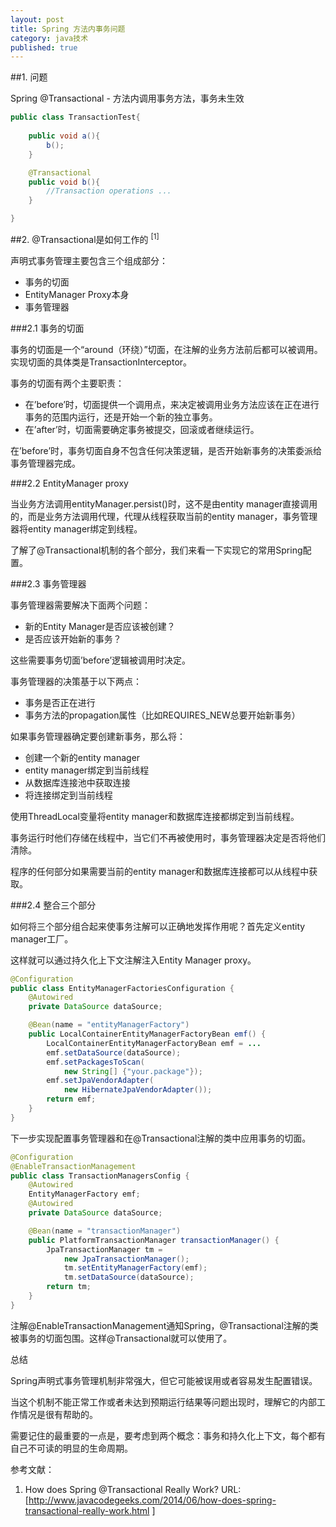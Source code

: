 ```yaml
---
layout: post
title: Spring 方法内事务问题
category: java技术
published: true
---
```



##1. 问题

Spring @Transactional - 方法内调用事务方法，事务未生效

```java
public class TransactionTest{
	
	public void a(){
		b();
	}

	@Transactional
	public void b(){
		//Transaction operations ...
	}

}
```

##2. @Transactional是如何工作的 <sup>[1]<sup>
	


声明式事务管理主要包含三个组成部分：

* 事务的切面
* EntityManager Proxy本身
* 事务管理器

###2.1 事务的切面

事务的切面是一个“around（环绕）”切面，在注解的业务方法前后都可以被调用。实现切面的具体类是TransactionInterceptor。

事务的切面有两个主要职责：

* 在’before’时，切面提供一个调用点，来决定被调用业务方法应该在正在进行事务的范围内运行，还是开始一个新的独立事务。
* 在’after’时，切面需要确定事务被提交，回滚或者继续运行。

在’before’时，事务切面自身不包含任何决策逻辑，是否开始新事务的决策委派给事务管理器完成。

###2.2 EntityManager proxy

当业务方法调用entityManager.persist()时，这不是由entity manager直接调用的，而是业务方法调用代理，代理从线程获取当前的entity manager，事务管理器将entity manager绑定到线程。

了解了@Transactional机制的各个部分，我们来看一下实现它的常用Spring配置。

###2.3 事务管理器

事务管理器需要解决下面两个问题：

* 新的Entity Manager是否应该被创建？
* 是否应该开始新的事务？

这些需要事务切面’before’逻辑被调用时决定。

事务管理器的决策基于以下两点：

* 事务是否正在进行
* 事务方法的propagation属性（比如REQUIRES_NEW总要开始新事务）

如果事务管理器确定要创建新事务，那么将：

* 创建一个新的entity manager
* entity manager绑定到当前线程
* 从数据库连接池中获取连接
* 将连接绑定到当前线程

使用ThreadLocal变量将entity manager和数据库连接都绑定到当前线程。

事务运行时他们存储在线程中，当它们不再被使用时，事务管理器决定是否将他们清除。

程序的任何部分如果需要当前的entity manager和数据库连接都可以从线程中获取。

###2.4 整合三个部分

如何将三个部分组合起来使事务注解可以正确地发挥作用呢？首先定义entity manager工厂。

这样就可以通过持久化上下文注解注入Entity Manager proxy。

```java
@Configuration
public class EntityManagerFactoriesConfiguration {
    @Autowired
    private DataSource dataSource;

    @Bean(name = "entityManagerFactory")
    public LocalContainerEntityManagerFactoryBean emf() {
        LocalContainerEntityManagerFactoryBean emf = ...
        emf.setDataSource(dataSource);
        emf.setPackagesToScan(
            new String[] {"your.package"});
        emf.setJpaVendorAdapter(
            new HibernateJpaVendorAdapter());
        return emf;
    }
}
```

下一步实现配置事务管理器和在@Transactional注解的类中应用事务的切面。

```java
@Configuration
@EnableTransactionManagement
public class TransactionManagersConfig {
    @Autowired
    EntityManagerFactory emf;
    @Autowired
    private DataSource dataSource;

    @Bean(name = "transactionManager")
    public PlatformTransactionManager transactionManager() {
        JpaTransactionManager tm =
            new JpaTransactionManager();
            tm.setEntityManagerFactory(emf);
            tm.setDataSource(dataSource);
        return tm;
    }
}
```

注解@EnableTransactionManagement通知Spring，@Transactional注解的类被事务的切面包围。这样@Transactional就可以使用了。

总结

Spring声明式事务管理机制非常强大，但它可能被误用或者容易发生配置错误。

当这个机制不能正常工作或者未达到预期运行结果等问题出现时，理解它的内部工作情况是很有帮助的。

需要记住的最重要的一点是，要考虑到两个概念：事务和持久化上下文，每个都有自己不可读的明显的生命周期。


参考文献：
1. How does Spring @Transactional Really Work? URL:[http://www.javacodegeeks.com/2014/06/how-does-spring-transactional-really-work.html ]